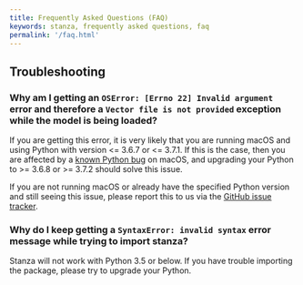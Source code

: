 ```yaml
---
title: Frequently Asked Questions (FAQ)
keywords: stanza, frequently asked questions, faq
permalink: '/faq.html'
---
```


## Troubleshooting

### Why am I getting an `OSError: [Errno 22] Invalid argument` error and therefore a `Vector file is not provided` exception while the model is being loaded?

If you are getting this error, it is very likely that you are running macOS and using Python with version <= 3.6.7 or <= 3.7.1. If this is the case, then you are affected by a [known Python bug](https://bugs.python.org/issue24658) on macOS, and upgrading your Python to >= 3.6.8 or >= 3.7.2 should solve this issue.

If you are not running macOS or already have the specified Python version and still seeing this issue, please report this to us via the [GitHub issue tracker](https://github.com/stanfordnlp/stanza/issues).

### Why do I keep getting a `SyntaxError: invalid syntax` error message while trying to import stanza?

Stanza will not work with Python 3.5 or below. If you have trouble importing the package, please try to upgrade your Python.

